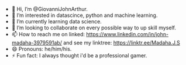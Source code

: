 - 👋 Hi, I’m @GiovanniJohnArthur.
- 👀 I’m interested in datascince, python and machine learning.
- 🌱 I’m currently learning data science.
- 💞️ I’m looking to collaborate on every possible way to up skill myself.
- 📫 How to reach me on linked: https://www.linkedin.com/in/john-madaha-3979591ab/ and see my linktree: https://linktr.ee/Madaha.J.S
- 😄 Pronouns: he/him/his.
- ⚡ Fun fact: I always thought i'd be a professional gamer. 

<!---
GiovanniJohnArthur/GiovanniJohnArthur is a ✨ special ✨ repository because its `README.md` (this file) appears on your GitHub profile.
You can click the Preview link to take a look at your changes.
--->
